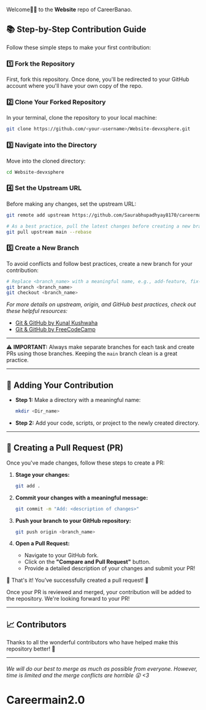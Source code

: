 
Welcome🙏🏼 to the **Website** repo of CareerBanao.

## 📚 Step-by-Step Contribution Guide

Follow these simple steps to make your first contribution:

### 1️⃣ **Fork the Repository**
First, fork this repository. Once done, you'll be redirected to your GitHub account where you'll have your own copy of the repo.

### 2️⃣ **Clone Your Forked Repository**
In your terminal, clone the repository to your local machine:
```bash
git clone https://github.com/<your-username>/Website-devxsphere.git
```

### 3️⃣ **Navigate into the Directory**
Move into the cloned directory:
```bash
cd Website-devxsphere
```

### 4️⃣ **Set the Upstream URL**
Before making any changes, set the upstream URL:
```bash
git remote add upstream https://github.com/Saurabhupadhyay8170/careermain.git

# As a best practice, pull the latest changes before creating a new branch:
git pull upstream main --rebase
```

### 5️⃣ **Create a New Branch**
To avoid conflicts and follow best practices, create a new branch for your contribution:
```bash
# Replace <branch_name> with a meaningful name, e.g., add-feature, fix-issue.
git branch <branch_name>
git checkout <branch_name>
```

_For more details on upstream, origin, and GitHub best practices, check out these helpful resources:_

- [Git & GitHub by Kunal Kushwaha](https://www.youtube.com/watch?v=apGV9Kg7ics)
- [Git & GitHub by FreeCodeCamp](https://www.youtube.com/watch?v=RGOj5yH7evk)

---

⚠️ **IMPORTANT:** Always make separate branches for each task and create PRs using those branches. Keeping the `main` branch clean is a great practice.

---

## 📂 Adding Your Contribution

- **Step 1:** Make a directory with a meaningful name:
  ```bash
  mkdir <Dir_name>
  ```
- **Step 2:** Add your code, scripts, or project to the newly created directory.

---

## 🚀 Creating a Pull Request (PR)

Once you've made changes, follow these steps to create a PR:

1. **Stage your changes:**
   ```bash
   git add .
   ```
2. **Commit your changes with a meaningful message:**
   ```bash
   git commit -m "Add: <description of changes>"
   ```
3. **Push your branch to your GitHub repository:**
   ```bash
   git push origin <branch_name>
   ```

4. **Open a Pull Request:**
   - Navigate to your GitHub fork.
   - Click on the **"Compare and Pull Request"** button.
   - Provide a detailed description of your changes and submit your PR!

🎉 That's it! You’ve successfully created a pull request! 🥳

Once your PR is reviewed and merged, your contribution will be added to the repository. We're looking forward to your PR!

---


## 📈 Contributors

Thanks to all the wonderful contributors who have helped make this repository better! 🙌




---

###### *We will do our best to merge as much as possible from everyone. However, time is limited and the merge conflicts are horrible :astonished: <3*

# Careermain2.0
